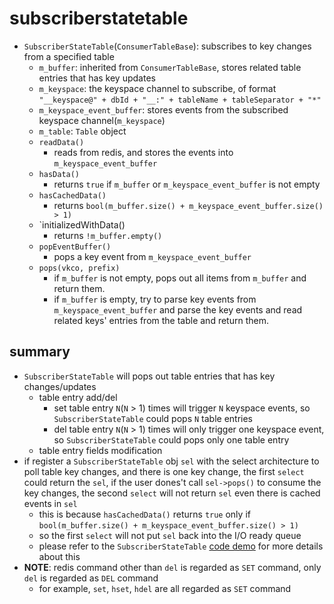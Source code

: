 # subscriberstatetable

* `SubscriberStateTable`(`ConsumerTableBase`): subscribes to key changes from a specified table
    * `m_buffer`: inherited from `ConsumerTableBase`, stores related table entries that has key updates
    * `m_keyspace`: the keyspace channel to subscribe, of format `"__keyspace@" + dbId + "__:" + tableName + tableSeparator + "*"`
    * `m_keyspace_event_buffer`: stores events from the subscribed keyspace channel(`m_keyspace`)
    * `m_table`: `Table` object
    * `readData()`
        * reads from redis, and stores the events into `m_keyspace_event_buffer`
    * `hasData()`
        * returns `true` if `m_buffer` or `m_keyspace_event_buffer` is not empty
    * `hasCachedData()`
        * returns `bool(m_buffer.size() + m_keyspace_event_buffer.size() > 1)`
    * `initializedWithData()
        * returns `!m_buffer.empty()`
    * `popEventBuffer()`
        * pops a key event from `m_keyspace_event_buffer`
    * `pops(vkco, prefix)`
        * if `m_buffer` is not empty, pops out all items from `m_buffer` and return them.
        * if `m_buffer` is empty, try to parse key events from `m_keyspace_event_buffer` and parse the key events and read related keys' entries from the table and return them.


## summary
* `SubscriberStateTable` will pops out table entries that has key changes/updates
    * table entry add/del
        * set table entry `N`(`N` > 1) times will trigger `N` keyspace events, so `SubscriberStateTable` could pops `N` table entries
        * del table entry `N`(`N` > 1) times will only trigger one keyspace event, so `SubscriberStateTable` could pops only one table entry 
    * table entry fields modification
* if register a `SubscriberStateTable` obj `sel` with the select architecture to poll table key changes, and there is one key change, the first `select` could return the `sel`, if the user dones't call `sel->pops()` to consume the key changes, the second `select` will not return `sel` even there is cached events in `sel`
    * this is because `hasCachedData()` returns `true` only if `bool(m_buffer.size() + m_keyspace_event_buffer.size() > 1)`
    * so the first `select` will not put `sel` back into the I/O ready queue
    * please refer to the `SubscriberStateTable` [code demo](https://github.com/lolyu/aoi/tree/master/sonic/sonic-swss-common/codes) for more details about this
* **NOTE**: redis command other than `del` is regarded as `SET` command, only `del` is regarded as `DEL` command
    * for example, `set`, `hset`, `hdel` are all regarded as `SET` command
